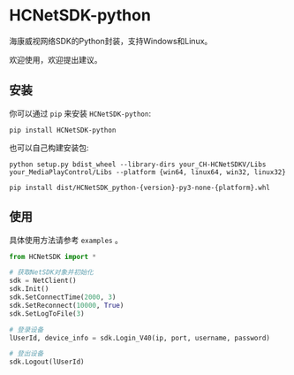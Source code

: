 # HCNetSDK-python

海康威视网络SDK的Python封装，支持Windows和Linux。

欢迎使用，欢迎提出建议。

## 安装

你可以通过 `pip` 来安装 `HCNetSDK-python`:

```shell
pip install HCNetSDK-python
```

也可以自己构建安装包:

```shell
python setup.py bdist_wheel --library-dirs your_CH-HCNetSDKV/Libs your_MediaPlayControl/Libs --platform {win64, linux64, win32, linux32}

pip install dist/HCNetSDK_python-{version}-py3-none-{platform}.whl
```

## 使用

具体使用方法请参考 `examples` 。

```python
from HCNetSDK import *

# 获取NetSDK对象并初始化
sdk = NetClient()
sdk.Init()
sdk.SetConnectTime(2000, 3)
sdk.SetReconnect(10000, True)
sdk.SetLogToFile(3)

# 登录设备
lUserId, device_info = sdk.Login_V40(ip, port, username, password)

# 登出设备
sdk.Logout(lUserId)
```